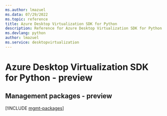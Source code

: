 ```yaml
---
ms.author: lmazuel
ms.data: 07/29/2022
ms.topic: reference
title: Azure Desktop Virtualization SDK for Python
description: Reference for Azure Desktop Virtualization SDK for Python
ms.devlang: python
author: lmazuel
ms.service: desktopvirtualization
---
```

# Azure Desktop Virtualization SDK for Python - preview

## Management packages - preview
[!INCLUDE [mgmt-packages](desktop-virtualization-mgmt-index.md)]